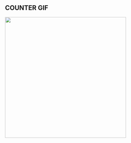 ## COUNTER GIF

<!-- ![tree](https://user-images.githubusercontent.com/50352881/199752793-e8cea7b8-b27c-4eec-8c48-85401153208a.gif) -->

<img src="https://user-images.githubusercontent.com/50352881/199752793-e8cea7b8-b27c-4eec-8c48-85401153208a.gif" width="400" height="auto"/>
